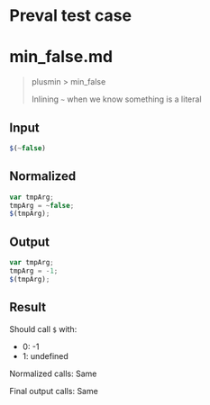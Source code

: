 # Preval test case

# min_false.md

> plusmin > min_false
>
> Inlining `~` when we know something is a literal

## Input

`````js filename=intro
$(~false)
`````

## Normalized

`````js filename=intro
var tmpArg;
tmpArg = ~false;
$(tmpArg);
`````

## Output

`````js filename=intro
var tmpArg;
tmpArg = -1;
$(tmpArg);
`````

## Result

Should call `$` with:
 - 0: -1
 - 1: undefined

Normalized calls: Same

Final output calls: Same
